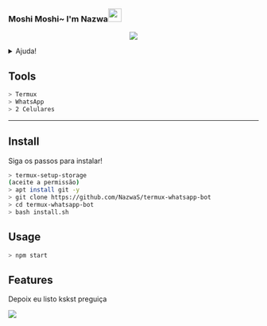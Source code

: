 ### Moshi Moshi~ I'm Nazwa<img src="https://github.com/TheDudeThatCode/TheDudeThatCode/blob/master/Assets/Hi.gif" width="27px">
<p align="center">
<a href="https://github.com/ToinNetuh"></a>

<img src="https://tenor.com/view/kanna-eating-dragon-maid-anime-cute-gif-14613998">
<details>

<summary>Ajuda!</summary>

* 
* 
</details>

## Tools

```bash
> Termux
> WhatsApp
> 2 Celulares
```

---


## Install
Siga os passos para instalar!

```bash
> termux-setup-storage
(aceite a permissão)
> apt install git -y
> git clone https://github.com/NazwaS/termux-whatsapp-bot
> cd termux-whatsapp-bot
> bash install.sh
```

## Usage

```bash
> npm start
```

## Features

Depoix eu listo kskst preguiça

<img src="https://raw.githubusercontent.com/NazwaS/NazwaS/main/img/tenor.gif">
